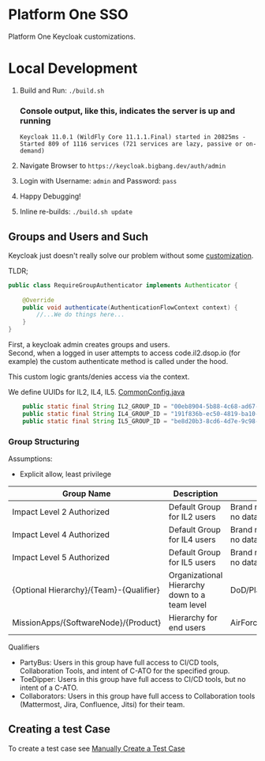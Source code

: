 # Platform One SSO

Platform One Keycloak customizations.

# Local Development

1. Build and Run: `./build.sh`
    ### Console output, like this, indicates the server is up and running
    ```
    Keycloak 11.0.1 (WildFly Core 11.1.1.Final) started in 20825ms - Started 809 of 1116 services (721 services are lazy, passive or on-demand)
    ```

2. Navigate Browser to `https://keycloak.bigbang.dev/auth/admin`
3. Login with Username: `admin` and Password: `pass`
4. Happy Debugging!
5. Inline re-builds: `./build.sh update`

## Groups and Users and Such

Keycloak just doesn't really solve our problem without some [customization](plugin/src/main/java/dod/p1/keycloak/authentication/RequireGroupAuthenticator.java).

TLDR;
```java
public class RequireGroupAuthenticator implements Authenticator {
    
    @Override
    public void authenticate(AuthenticationFlowContext context) {
        //...We do things here...
    }
}
```

First, a keycloak admin creates groups and users.   
Second, when a logged in user attempts to access code.il2.dsop.io (for example) the custom authenticate method is called under the hood.  

This custom logic grants/denies access via the context.

We define UUIDs for IL2, IL4, IL5. [CommonConfig.java](plugin/src/main/java/dod/p1/keycloak/common/CommonConfig.java)
```java
    public static final String IL2_GROUP_ID = "00eb8904-5b88-4c68-ad67-cec0d2e07aa6";
    public static final String IL4_GROUP_ID = "191f836b-ec50-4819-ba10-1afaa5b99600";
    public static final String IL5_GROUP_ID = "be8d20b3-8cd6-4d7e-9c98-5bb918f53c5c";
```
### Group Structuring

Assumptions:
- Explicit allow, least privilege

| Group Name | Description | Example |
| --- | --- | --- |
| Impact Level 2 Authorized | Default Group for IL2 users | Brand new user that can login to Client Software and see no data |
| Impact Level 4 Authorized | Default Group for IL4 users | Brand new user that can login to Client Software and see no data |
| Impact Level 5 Authorized | Default Group for IL5 users | Brand new user that can login to Client Software and see no data |
| {Optional Hierarchy}/{Team}-{Qualifier} | Organizational Hierarchy down to a team level | DoD/PlatformOne/IronBank/VAT-PartyBus |
| MissionApps/{SoftwareNode}/{Product} | Hierarchy for end users | AirForce/AirCombatCommand/67th/OpsSupport/ProductX |

Qualifiers
- PartyBus: Users in this group have full access to CI/CD tools, Collaboration Tools, and intent of C-ATO for the specified group.
- ToeDipper: Users in this group have full access to CI/CD tools, but no intent of a C-ATO.
- Collaborators: Users in this group have full access to Collaboration tools (Mattermost, Jira, Confluence, Jitsi) for their team.

## Creating a test Case

To create a test case see [Manually Create a Test Case](../docs/create-a-test-case.md)




